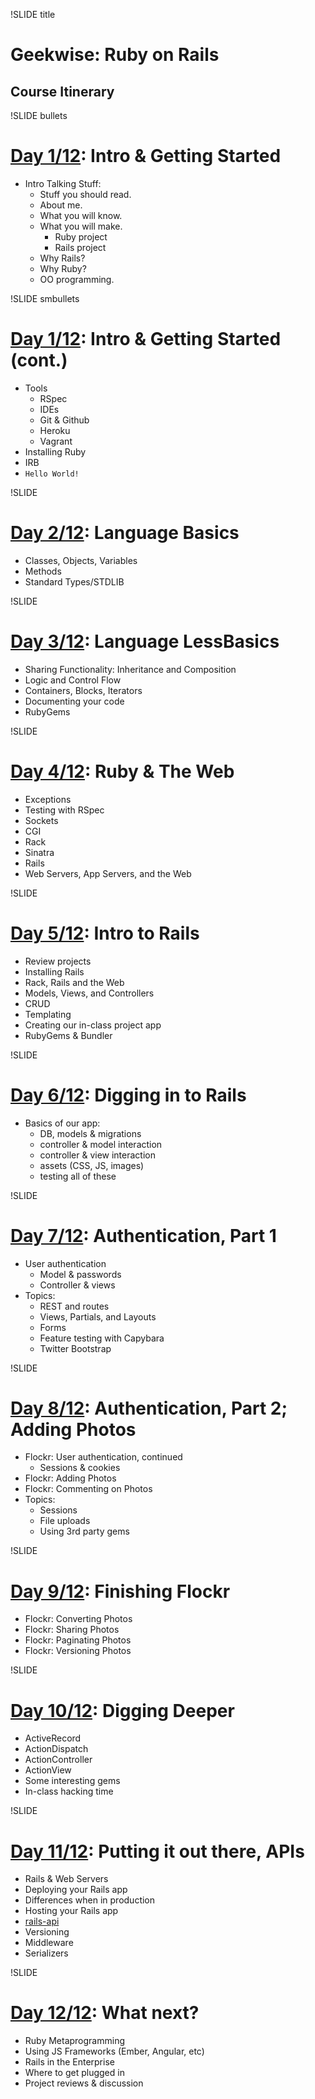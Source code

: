 !SLIDE title
# Geekwise: Ruby on Rails
## Course Itinerary


!SLIDE bullets
# [Day 1/12](d1): Intro & Getting Started

* Intro Talking Stuff:
    * Stuff you should read.
    * About me.
    * What you will know.
    * What you will make.
        * Ruby project
        * Rails project
    * Why Rails?
    * Why Ruby?
    * OO programming.


!SLIDE smbullets
# [Day 1/12](d1): Intro & Getting Started (cont.)

* Tools
    * RSpec
    * IDEs
    * Git & Github
    * Heroku
    * Vagrant
* Installing Ruby
* IRB
* `Hello World!`


!SLIDE
# [Day 2/12](d2): Language Basics

* Classes, Objects, Variables
* Methods
* Standard Types/STDLIB


!SLIDE
# [Day 3/12](d3): Language LessBasics

* Sharing Functionality: Inheritance and Composition
* Logic and Control Flow
* Containers, Blocks, Iterators
* Documenting your code
* RubyGems


!SLIDE
# [Day 4/12](d4): Ruby & The Web

* Exceptions
* Testing with RSpec
* Sockets
* CGI
* Rack
* Sinatra
* Rails
* Web Servers, App Servers, and the Web


!SLIDE
# [Day 5/12](d5): Intro to Rails

* Review projects
* Installing Rails
* Rack, Rails and the Web
* Models, Views, and Controllers
* CRUD
* Templating
* Creating our in-class project app
* RubyGems & Bundler


!SLIDE
# [Day 6/12](d6): Digging in to Rails

* Basics of our app:
    * DB, models & migrations
    * controller & model interaction
    * controller & view interaction
    * assets (CSS, JS, images)
    * testing all of these


!SLIDE
# [Day 7/12](d7): Authentication, Part 1

* User authentication
    * Model & passwords
    * Controller & views
* Topics:
    * REST and routes
    * Views, Partials, and Layouts
    * Forms
    * Feature testing with Capybara
    * Twitter Bootstrap

!SLIDE
# [Day 8/12](d8): Authentication, Part 2; Adding Photos

* Flockr: User authentication, continued
    * Sessions & cookies
* Flockr: Adding Photos
* Flockr: Commenting on Photos
* Topics:
    * Sessions
    * File uploads
    * Using 3rd party gems


!SLIDE
# [Day 9/12](d9): Finishing Flockr

* Flockr: Converting Photos
* Flockr: Sharing Photos
* Flockr: Paginating Photos
* Flockr: Versioning Photos



!SLIDE
# [Day 10/12](d10): Digging Deeper

* ActiveRecord
* ActionDispatch
* ActionController
* ActionView
* Some interesting gems
* In-class hacking time


!SLIDE
# [Day 11/12](d11): Putting it out there, APIs

* Rails & Web Servers
* Deploying your Rails app
* Differences when in production
* Hosting your Rails app
* [rails-api](https://github.com/rails-api/rails-api)
* Versioning
* Middleware
* Serializers


!SLIDE
# [Day 12/12](d12): What next?

* Ruby Metaprogramming
* Using JS Frameworks (Ember, Angular, etc)
* Rails in the Enterprise
* Where to get plugged in
* Project reviews & discussion
